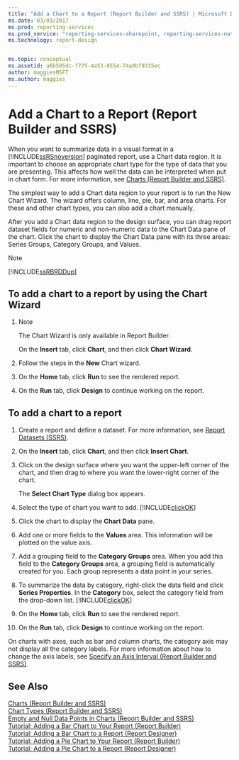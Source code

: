 ```yaml
---
title: "Add a Chart to a Report (Report Builder and SSRS) | Microsoft Docs"
ms.date: 03/03/2017
ms.prod: reporting-services
ms.prod_service: "reporting-services-sharepoint, reporting-services-native"
ms.technology: report-design


ms.topic: conceptual
ms.assetid: a6b595dc-f775-4a53-8554-74a0bf9335ec
author: maggiesMSFT
ms.author: maggies
---
```

# Add a Chart to a Report (Report Builder and SSRS)
  When you want to summarize data in a visual format in a [!INCLUDE[ssRSnoversion](../../includes/ssrsnoversion-md.md)] paginated report, use a Chart data region. It is important to choose an appropriate chart type for the type of data that you are presenting. This affects how well the data can be interpreted when put in chart form. For more information, see [Charts &#40;Report Builder and SSRS&#41;](../../reporting-services/report-design/charts-report-builder-and-ssrs.md).  
  
 The simplest way to add a Chart data region to your report is to run the New Chart Wizard. The wizard offers column, line, pie, bar, and area charts. For these and other chart types, you can also add a chart manually.  
  
 After you add a Chart data region to the design surface, you can drag report dataset fields for numeric and non-numeric data to the Chart Data pane of the chart. Click the chart to display the Chart Data pane with its three areas: Series Groups, Category Groups, and Values.  
  
> [!NOTE]  
>  [!INCLUDE[ssRBRDDup](../../includes/ssrbrddup-md.md)]  
  
## To add a chart to a report by using the Chart Wizard  
  
1.  > [!NOTE]  
    >  The Chart Wizard is only available in Report Builder.  
  
     On the **Insert** tab, click **Chart**, and then click **Chart Wizard**.  
  
2.  Follow the steps in the **New** Chart wizard.  
  
3.  On the **Home** tab, click **Run** to see the rendered report.  
  
4.  On the **Run** tab, click **Design** to continue working on the report.  
  
## To add a chart to a report  
  
1.  Create a report and define a dataset. For more information, see [Report Datasets &#40;SSRS&#41;](../../reporting-services/report-data/report-datasets-ssrs.md).  
  
2.  On the **Insert** tab, click **Chart**, and then click **Insert Chart**.  
  
3.  Click on the design surface where you want the upper-left corner of the chart, and then drag to where you want the lower-right corner of the chart.  
  
     The **Select Chart Type** dialog box appears.  
  
4.  Select the type of chart you want to add. [!INCLUDE[clickOK](../../includes/clickok-md.md)]  
  
5.  Click the chart to display the **Chart Data** pane.  
  
6.  Add one or more fields to the **Values** area. This information will be plotted on the value axis.  
  
7.  Add a grouping field to the **Category Groups** area. When you add this field to the **Category Groups** area, a grouping field is automatically created for you. Each group represents a data point in your series.  
  
8.  To summarize the data by category, right-click the data field and click **Series Properties**. In the **Category** box, select the category field from the drop-down list. [!INCLUDE[clickOK](../../includes/clickok-md.md)]  
  
9. On the **Home** tab, click **Run** to see the rendered report.  
  
10. On the **Run** tab, click **Design** to continue working on the report.  
  
 On charts with axes, such as bar and column charts, the category axis may not display all the category labels. For more information about how to change the axis labels, see [Specify an Axis Interval &#40;Report Builder and SSRS&#41;](../../reporting-services/report-design/specify-an-axis-interval-report-builder-and-ssrs.md).  
  
## See Also  
 [Charts &#40;Report Builder and SSRS&#41;](../../reporting-services/report-design/charts-report-builder-and-ssrs.md)   
 [Chart Types &#40;Report Builder and SSRS&#41;](../../reporting-services/report-design/chart-types-report-builder-and-ssrs.md)   
 [Empty and Null Data Points in Charts &#40;Report Builder and SSRS&#41;](../../reporting-services/report-design/empty-and-null-data-points-in-charts-report-builder-and-ssrs.md)   
 [Tutorial: Adding a Bar Chart to Your Report (Report Builder)](http://go.microsoft.com/fwlink/?LinkId=198052)   
 [Tutorial: Adding a Bar Chart to a Report (Report Designer)](http://go.microsoft.com/fwlink/?LinkId=198042)   
 [Tutorial: Adding a Pie Chart to Your Report (Report Builder)](http://go.microsoft.com/fwlink/?LinkId=198051)   
 [Tutorial: Adding a Pie Chart to a Report (Report Designer)](http://go.microsoft.com/fwlink/?LinkId=198041)  
  
  
